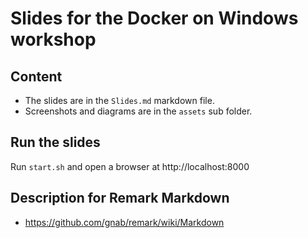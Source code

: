 # Slides for the Docker on Windows workshop

## Content

- The slides are in the `Slides.md` markdown file.
- Screenshots and diagrams are in the `assets` sub folder.

## Run the slides

Run `start.sh` and open a browser at http://localhost:8000

## Description for Remark Markdown

* https://github.com/gnab/remark/wiki/Markdown
